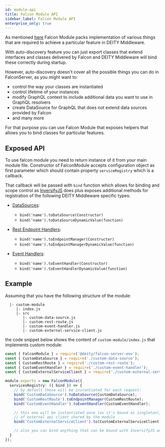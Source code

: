 ```yaml
---
id: module-api
title: Falcon Module API
sidebar_label: Falcon Module API
enterprise_only: true
---
```

 
As mentioned [here](./about#what-is-a-module-in-falcon) Falcon Module packs implementation of various things that are required to achieve a particular feature in DEITY Middleware.

With auto-discovery feature you can just export classes that extend interfaces and classes delivered by Falcon and DEITY Middleware will bind these correctly during startup.

However, auto-discovery doesn't cover all the possible things you can do in FalconServer, as you might want to:
- control the way your classes are instantiated 
- control lifetime of your instances
- modify GraphQL context to include additional data you want to use in GraphQL resolvers
- create DataSource for GraphQL that does not extend data sources provided by Falcon
- and many more

For that purpose you can use Falcon Module that exposes helpers that allows you to bind classes for particular features.

## Exposed API

To use falcon module you need to return instance of it from your main module file. Constructor of FalconModule accepts configuration object as first parameter which should contain property `serviceRegistry` which is a callback.

That callback will be passed with `bind` function which allows for binding and scope control as [InversifyJS](https://github.com/inversify/InversifyJS/blob/master/wiki/scope.md) does plus exposes additional methods for registration of the following DEITY Middleware specific types:

- [DataSources](../data-sources):
  - `bind('name').toDataSource(Constructor)`
  - `bind('name').toDataSourceDynamicValue(function)`

- [Rest Endpoint Handlers](../rest-endpoints):
  - `bind('name').toEndpointManager(Constructor)`
  - `bind('name').toEndpointManagerDynamicValue(function)`

- [Event Handlers](../event-handlers):
  - `bind('name').toEventHandler(Constructor)`
  - `bind('name').toEventHandlerDynamicValue(function)`

## Example

Assuming that you have the following structure of the module:

```
  |- custom-module
     |- index.js
     |- src
        |- custom-data-source.js
        |- custom-rest-route.js
        |- custom-event-handler.js
        |- custom-external-service-client.js
```

the code snippet below shows the content of `custom-module/index.js` that implements custom module:

```ts
const { FalconModule } = require('@deity/falcon-server-env');
const { CustomDataSource } = require('./custom-data-source');
const { CustomRestRoute } = require('./custom-rest-route');
const { CustomEventHandler } = require('./custom-event-handler');
const { CustomExternalServiceClient } = require('./custom-external-service-client');

module.exports = new FalconModule({
  servicesRegistry: ({ bind }) => {
    // by default these will be instantiated for each request:
    bind('CustomDataSource').toDataSource(CustomDataSource);
    bind('CustomRestRoute').toEndpointManager(CustomRestRoute);
    bind('CustomEventHandler').toEventHandler(CustomEventHandler);

    // this one will be instantiated once (as it's bound as singleton), as we want to have one instance 
    // of external api client shared by the module
    bind('CustomExternalServiceClient').to(CustomExternalServiceClient).inSingletonScope();

    // also you can bind anything that can be bound with InversifyJS and then inject it later in the code
  }
});
```
